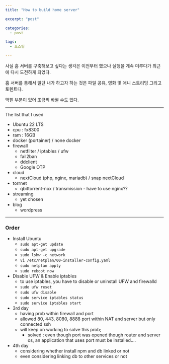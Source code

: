 ```yaml
---
title: "How to build home server"

excerpt: "post"

categories:
  - post

tags:
  - 포스팅

---
```


사실 홈 서버를 구축해보고 싶다는 생각은 이전부터 했으나 실행을 계속 미루다가 최근에 다시 도전하게 되었다.

홈 서버를 통해서 일단 내가 하고자 하는 것은 파일 공유, 영화 및 애니 스트리밍 그리고 토렌트다.

막힌 부분이 있어 조금씩 바뀔 수도 있다.

---

The list that I used

- Ubuntu 22 LTS
- cpu : fx8300
- ram : 16GB
- docker (portainer) / none docker
- firewall
  - netfilter / iptables / ufw
  - fail2ban
  - ddclient
  - Google OTP
- cloud
  - nextCloud (php, nginx, mariadb) / snap nextCloud
- torrnet
  - qbittorrent-nox / transmission - have to use nginx??
- streaming
  - yet chosen
- blog
  - wordpress

---

### Order

- Install Ubuntu
  - `sudo apt-get update`
  - `sudo apt-get upgrade`
  - `sudo lshw -c network`
  - `vi /etc/netplan/00-installer-config.yaml`
  - `sudo netplan apply`
  - `sudo reboot now`
- Disable UFW &amp; Enable iptables
  - to use iptables, you have to disable or uninstall UFW and firewalld
  - `sudo ufw reset`
  - `sudo ufw disable`
  - `sudo service iptables status`
  - `sudo service iptables start`
- 3rd day
  - having prob within firewall and port
  - allowed 80, 443, 8080, 8888 port within NAT and server but only connected ssh
  - will keep on working to solve this prob;
    - solved : even though port was opened though router and server os, an application that uses port must be installed....
- 4th day
  - considering whether install npm and db linked or not
  - even considering linking db to other services or not